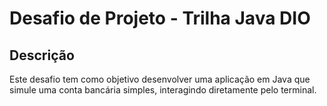 # Desafio de Projeto - Trilha Java DIO

## Descrição
Este desafio tem como objetivo desenvolver uma aplicação em Java que simule uma conta bancária simples, interagindo diretamente pelo terminal.